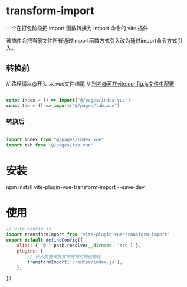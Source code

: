 # transform-import

一个在打包阶段把 import 函数转换为 import 命令的 vite 插件

该插件会把当前文件所有通过import函数方式引入改为通过import命令方式引入。
## 转换前
>
// 路径请以@开头 以.vue文件结尾
// 别名@可在vite.config.js文件中配置

```js

const index = () => import("@/pages/index.vue")
const tab = () => import("@/pages/tab.vue")
```

### 转换后

```js

import index from "@/pages/index.vue"
import tab from "@/pages/tab.vue"

```

# 安装

npm install vite-plugin-vue-transform-import --save-dev

# 使用

```js
// vite.config.js
import transformImport from 'vite-plugin-vue-transform-import'
export default defineConfig({
    alias: { '@': path.resolve(__dirname, 'src') },
    plugins: [
        // 传入需要转换文件的相对路径路径
        transformImport('/router/index.js'),
    },
    
})
```
